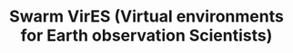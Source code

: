 ---
description: 'VirES for Swarm is a highly interactive data manipulation and retrieval
  interface for the ESA Swarm constellation mission products. It includes tools for
  studying various geomagnetic models by comparing them to the Swarm satellite measurements
  at given space weather and ionospheric conditions. '
notes: 'Built for time series


  Intended for event-based analyses (not large-scale data analyses) - is this correct?


  What are the components of VirES? The web server; viresclient (Python interface);
  JupyterBook (instructional/educational resources?)'
shortname: swarm_vires
timestamp: Fri, 04 Feb 2022 17:07:21 GMT
title: Swarm VirES (Virtual environments for Earth observation Scientists)
tool/software: Swarm VirES (Virtual environments for Earth observation Scientists)
uuid: f17fe315-f2cb-48f5-8d42-bf6fa7306bc6
website_link: https://vires.services/
---